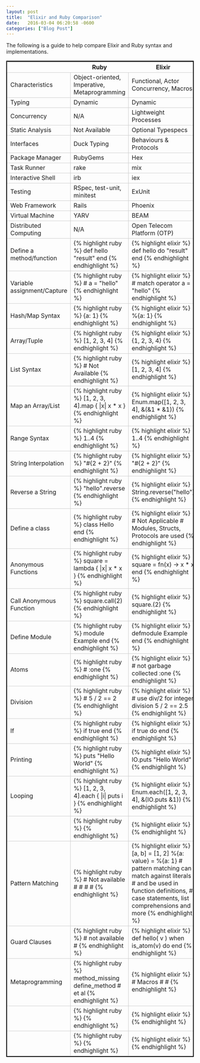 ```yaml
---
layout: post
title:  "Elixir and Ruby Comparison"
date:   2016-03-04 06:20:58 -0600
categories: ["Blog Post"]
---
```

The following is a guide to help compare Elixir and Ruby syntax and implementations.

<style>
.custom-table
{
  border-collapse:collapse;
  border-color:#000000;
  border-style:solid;
  border-width:2px;
}

.custom-table td
{
  border-color:#cccccc;
  border-style:solid;
  border-width:1px;
}
</style>
<table class="custom-table">
  <tr>
    <th></th>
    <th>Ruby</th>
    <th>Elixir</th>
  </tr>
  <!--  -->
  <tr>
  <td>Characteristics</td>
  <td>
  Object-oriented, Imperative, Metaprogramming</td>
  <td>
  Functional, Actor Concurrency, Macros</td>
  </tr>
  <!--  -->
  <tr>
  <td>Typing</td>
  <td>Dynamic</td>
  <td>Dynamic</td>
  </tr>
  <!--  -->
  <tr>
  <td>Concurrency</td>
  <td>N/A</td>
  <td>Lightweight Processes</td>
  </tr>
  <!--  -->
  <tr>
  <td>Static Analysis</td>
  <td>
  Not Available</td>
  <td>
  Optional Typespecs</td>
  </tr>
  <!--  -->
  <tr>
  <td>Interfaces</td>
  <td>
  Duck Typing</td>
  <td>
  Behaviours & Protocols</td>
  </tr>
  <!--  -->
  <tr>
  <td>Package Manager</td>
  <td>RubyGems</td>
  <td>Hex</td>
  </tr>
  <!--  -->
  <tr>
  <td>Task Runner</td>
  <td>rake</td>
  <td>mix</td>
  </tr>
  <!--  -->
  <tr>
  <td>Interactive Shell</td>
  <td>irb</td>
  <td>iex</td>
  </tr>
  <!--  -->
  <tr>
  <td>Testing</td>
  <td>RSpec, test-unit, minitest</td>
  <td>ExUnit</td>
  </tr>
  <!--  -->
  <tr>
  <td>Web Framework</td>
  <td>Rails</td>
  <td>Phoenix</td>
  </tr>
  <!--  -->
  <tr>
  <td>Virtual Machine</td>
  <td>
  YARV</td>
  <td>
  BEAM</td>
  </tr>
  <!--  -->
  <tr>
  <td>Distributed Computing</td>
  <td>N/A</td>
  <td>Open Telecom Platform (OTP)</td>
  </tr>
<tr>
<td>Define a method/function</td>
<td>
{% highlight ruby %}
def hello
  "result"
end
{% endhighlight %}</td>
<td>
{% highlight elixir %}
def hello do
  "result"
end
{% endhighlight %}</td>
</tr>
<!--  -->
<td>Variable assignment/Capture</td>
<td>
{% highlight ruby %}
#
a = "hello"
{% endhighlight %}

</td>
<td>
{% highlight elixir %}
# match operator
a = "hello"
{% endhighlight %}
</td>
</tr>
<!--  -->
<tr>
<td>Hash/Map Syntax</td>
<td>
{% highlight ruby %}
{a: 1}
{% endhighlight %}</td>
<td>
{% highlight elixir %}
%{a: 1}
{% endhighlight %}</td>
</tr>
<!--  -->
<tr>
<td>Array/Tuple</td>
<td>
{% highlight ruby %}
[1, 2, 3, 4]
{% endhighlight %}</td>
<td>
{% highlight elixir %}
{1, 2, 3, 4}
{% endhighlight %}</td>
</tr>
<!--  -->
<tr>
<td>List Syntax</td>
<td>
{% highlight ruby %}
# Not Available
{% endhighlight %}</td>
<td>
{% highlight elixir %}
[1, 2, 3, 4]
{% endhighlight %}</td>
</tr>
<!--  -->
<tr>
<td>Map an Array/List</td>
<td>
{% highlight ruby %}
[1, 2, 3, 4].map { |x| x * x }
{% endhighlight %}</td>
<td>
{% highlight elixir %}
Enum.map([1, 2, 3, 4], &(&1 * &1))
{% endhighlight %}</td>
</tr>
<!--  -->
<tr>
<td>Range Syntax</td>
<td>
{% highlight ruby %}
1..4
{% endhighlight %}</td>
<td>
{% highlight elixir %}
1..4
{% endhighlight %}</td>
</tr>
<!--  -->
<tr>
<td>String Interpolation</td>
<td>
{% highlight ruby %}
"#{2 + 2}"
{% endhighlight %}</td>
<td>
{% highlight elixir %}
"#{2 + 2}"
{% endhighlight %}</td>
</tr>
<!--  -->
<tr>
<td>Reverse a String</td>
<td>
{% highlight ruby %}
"hello".reverse
{% endhighlight %}</td>
<td>
{% highlight elixir %}
String.reverse("hello")
{% endhighlight %}</td>
</tr>
<!--  -->
<td>Define a class</td>
<td>
{% highlight ruby %}
class Hello
end
{% endhighlight %}</td>
<td>
{% highlight elixir %}
# Not Applicable
# Modules, Structs, Protocols are used
{% endhighlight %}</td>
</tr>
<!--  -->
<tr>
<td>Anonymous Functions</td>
<td>
{% highlight ruby %}
square = lambda { |x| x * x }
{% endhighlight %}</td>
<td>
{% highlight elixir %}
square = fn(x) -> x * x end
{% endhighlight %}</td>
</tr>
<!--  -->
<td>Call Anonymous Function</td>
<td>
{% highlight ruby %}
square.call(2)
{% endhighlight %}</td>
<td>
{% highlight elixir %}
square.(2)
{% endhighlight %}</td>
</tr>
<!--  -->
<tr>
<td>Define Module</td>
<td>
{% highlight ruby %}
module Example
end
{% endhighlight %}</td>
<td>
{% highlight elixir %}
defmodule Example
end
{% endhighlight %}</td>
</tr>
<!--  -->
<tr>
<td>Atoms</td>
<td>
{% highlight ruby %}
#
:one
{% endhighlight %}</td>
<td>
{% highlight elixir %}
# not garbage collected
:one
{% endhighlight %}</td>
</tr>
<!--  -->
<tr>
<td>Division</td>
<td>
{% highlight ruby %}
#
5 / 2 == 2
{% endhighlight %}</td>
<td>
{% highlight elixir %}
# use div/2 for integer division
 5 / 2 == 2.5
{% endhighlight %}</td>
</tr>
<!--  -->
<tr>
<td>If</td>
<td>
{% highlight ruby %}
if true
end
{% endhighlight %}</td>
<td>
{% highlight elixir %}
if true do
end
{% endhighlight %}</td>
</tr>

<!--  -->
<tr>
<td>Printing</td>
<td>
{% highlight ruby %}
puts "Hello World"
{% endhighlight %}</td>
<td>
{% highlight elixir %}
IO.puts "Hello World"
{% endhighlight %}</td>
</tr>
<!--  -->
<tr>
<td>Looping</td>
<td>
{% highlight ruby %}
[1, 2, 3, 4].each { |i| puts i }
{% endhighlight %}</td>
<td>
{% highlight elixir %}
Enum.each([1, 2, 3, 4], &(IO.puts &1))
{% endhighlight %}</td>
</tr>

<!--  -->
<tr>
<td></td>
<td>
{% highlight ruby %}
{% endhighlight %}</td>
<td>
{% highlight elixir %}
{% endhighlight %}</td>
</tr>
<!--  -->
<tr>
<td>Pattern Matching</td>
<td>
{% highlight ruby %}
# Not available
# 
#
#
#
{% endhighlight %}</td>
<td>
{% highlight elixir %}
[a, b] = [1, 2]
%{a: value} = %{a: 1}
# pattern matching can match against literals
# and be used in function definitions,
# case statements, list comprehensions and more
{% endhighlight %}</td>
</tr>
<!--  -->
<tr>
<td>Guard Clauses</td>
<td>
{% highlight ruby %}
# not available
#
{% endhighlight %}</td>
<td>
{% highlight elixir %}
def hello( v ) when is_atom(v) do
end
{% endhighlight %}</td>
</tr>
<!--  -->
<tr>
<td>Metaprogramming</td>
<td>
{% highlight ruby %}
method_missing
define_method
# et al
{% endhighlight %}</td>
<td>
{% highlight elixir %}
# Macros
#
#
{% endhighlight %}</td>
</tr>
<!--  -->
<tr>
<td></td>
<td>
{% highlight ruby %}
{% endhighlight %}</td>
<td>
{% highlight elixir %}
{% endhighlight %}</td>
</tr>
<!--  -->
<tr>
<td></td>
<td>
{% highlight ruby %}
{% endhighlight %}</td>
<td>
{% highlight elixir %}
{% endhighlight %}</td>
</tr>
</table>
